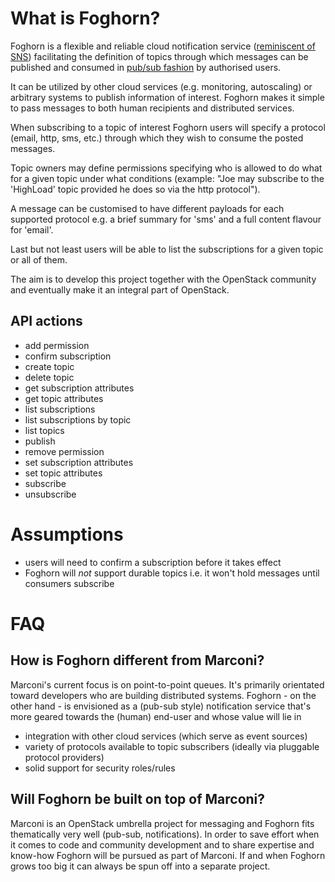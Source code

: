# What is Foghorn?

Foghorn is a flexible and reliable cloud notification service ([reminiscent of SNS](http://aws.amazon.com/sns/)) facilitating the definition of topics through which messages can be published and consumed in [pub/sub fashion](http://en.wikipedia.org/wiki/Publish–subscribe_pattern) by authorised users.

It can be utilized by other cloud services (e.g. monitoring, autoscaling) or arbitrary systems to publish information of interest. Foghorn makes it simple to pass messages to both human recipients and distributed services.

When subscribing to a topic of interest Foghorn users will specify a protocol (email, http, sms, etc.) through which they wish to consume the posted messages.

Topic owners may define permissions specifying who is allowed to do what for a given topic under what conditions (example: "Joe may subscribe to the 'HighLoad' topic provided he does so via the http protocol").

A message can be customised to have different payloads for each supported protocol e.g. a brief summary for 'sms' and a full content flavour for 'email'.

Last but not least users will be able to list the subscriptions for a given topic or all of them.

The aim is to develop this project together with the OpenStack community and eventually make it an integral part of OpenStack.

## API actions

 - add permission
 - confirm subscription
 - create topic
 - delete topic
 - get subscription attributes
 - get topic attributes
 - list subscriptions
 - list subscriptions by topic
 - list topics
 - publish
 - remove permission
 - set subscription attributes
 - set topic attributes
 - subscribe
 - unsubscribe

# Assumptions

 - users will need to confirm a subscription before it takes effect
 - Foghorn will *not* support durable topics i.e. it won't hold messages until consumers subscribe

# FAQ

## How is Foghorn different from Marconi?

Marconi's current focus is on point-to-point queues. It's primarily orientated toward developers who are building distributed systems.
Foghorn - on the other hand - is envisioned as a (pub-sub style) notification service that's more geared towards the (human) end-user and whose value will lie in

 - integration with other cloud services (which serve as event sources)
 - variety of protocols available to topic subscribers (ideally via pluggable protocol providers)
 - solid support for security roles/rules

## Will Foghorn be built on top of Marconi?

Marconi is an OpenStack umbrella project for messaging and Foghorn fits thematically very well (pub-sub, notifications).
In order to save effort when it comes to code and community development and to share expertise and know-how Foghorn will be pursued as part of Marconi.
If and when Foghorn grows too big it can always be spun off into a separate project.
